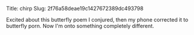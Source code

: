 Title: chirp
Slug: 2f76a58deae19c1427672389dc493798

Excited about this butterfly poem I conjured, then my phone corrected it to butterfly porn. Now I'm onto something completely different.

